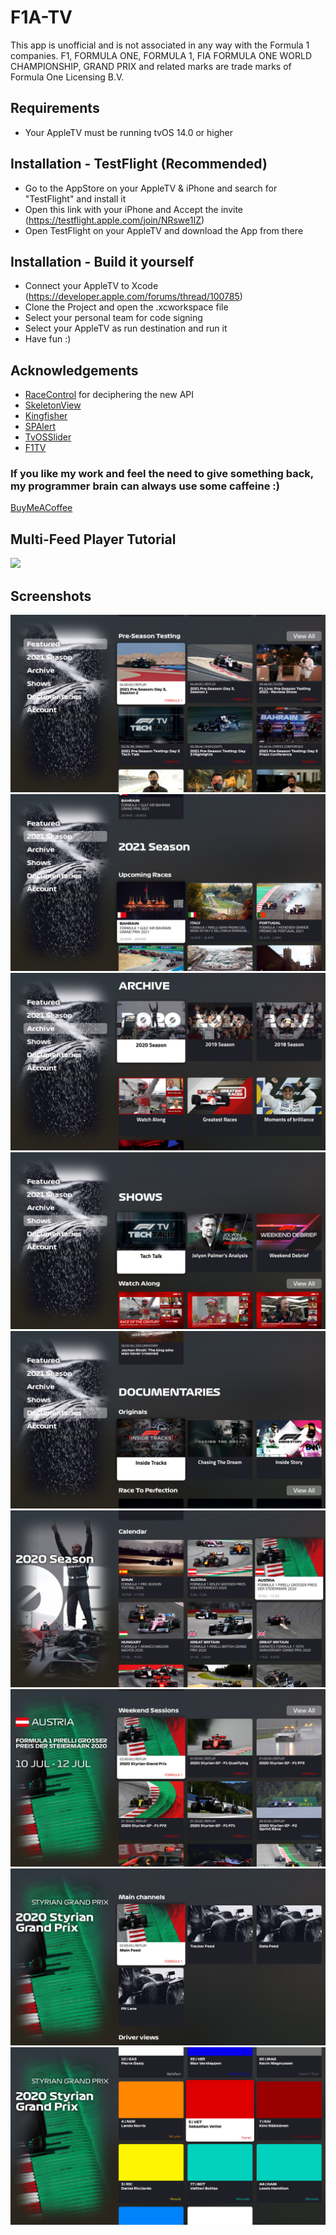 # F1A-TV
This app is unofficial and is not associated in any way with the Formula 1 companies. F1, FORMULA ONE, FORMULA 1, FIA FORMULA ONE WORLD CHAMPIONSHIP, GRAND PRIX and related marks are trade marks of Formula One Licensing B.V.

## Requirements

- Your AppleTV must be running tvOS 14.0 or higher

## Installation - TestFlight (Recommended)

- Go to the AppStore on your AppleTV & iPhone and search for "TestFlight" and install it
- Open this link with your iPhone and Accept the invite (https://testflight.apple.com/join/NRswe1IZ)
- Open TestFlight on your AppleTV and download the App from there

## Installation - Build it yourself

- Connect your AppleTV to Xcode (https://developer.apple.com/forums/thread/100785)
- Clone the Project and open the .xcworkspace file
- Select your personal team for code signing
- Select your AppleTV as run destination and run it
- Have fun :)

## Acknowledgements
* [RaceControl](https://github.com/robvdpol/RaceControl)  for deciphering the new API
* [SkeletonView](https://github.com/Juanpe/SkeletonView)
* [Kingfisher](https://github.com/onevcat/Kingfisher)
* [SPAlert](https://github.com/ivanvorobei/SPAlert)
* [TvOSSlider](https://github.com/zattoo/TvOSSlider)
* [F1TV](https://f1tv.formula1.com)

### If you like my work and feel the need to give something back, my programmer brain can always use some caffeine :)
[BuyMeACoffee](https://www.buymeacoffee.com/NoahFetz)

## Multi-Feed Player Tutorial
[![](http://img.youtube.com/vi/hd6dtUYyWo4/0.jpg)](http://www.youtube.com/watch?v=hd6dtUYyWo4 "")

## Screenshots

![](Screenshots/F1TV-1.png)
![](Screenshots/F1TV-2.png)
![](Screenshots/F1TV-3.png)
![](Screenshots/F1TV-4.png)
![](Screenshots/F1TV-5.png)
![](Screenshots/F1TV-6.png)
![](Screenshots/F1TV-7.png)
![](Screenshots/F1TV-8.png)
![](Screenshots/F1TV-9.png)

